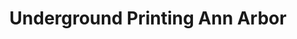 ---
title: "Underground Printing Ann Arbor"
url: /ann-arbor/underground-printing-ann-arbor/
shop: Kopieren
---